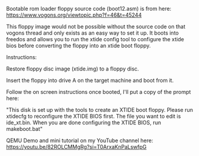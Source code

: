 Bootable rom loader floppy source code (boot12.asm) is from here: https://www.vogons.org/viewtopic.php?f=46&t=45244

This floppy image would not be possible without the source code on that vogons thread and only exists as an easy way to set it up. It boots into freedos and allows you to run the xtide config tool
to configure the xtide bios before converting the floppy into an xtide boot floppy.

Instructions:

Restore floppy disc image (xtide.img) to a floppy disc.

Insert the floppy into drive A on the target machine and boot from it.

Follow the on screen instructions once booted, I'll put a copy of the prompt here:

"This disk is set up with the tools to create an XTIDE boot floppy.
 Please run xtidecfg to reconfigure the XTIDE BIOS first.
 The file you want to edit is ide_xt.bin.
 When you are done configuring the XTIDE BIOS, run makeboot.bat"

QEMU Demo and mini tutorial on my YouTube channel here: https://youtu.be/82ROLCMMgRg?si=T0ArxaKnPaLswfpG
